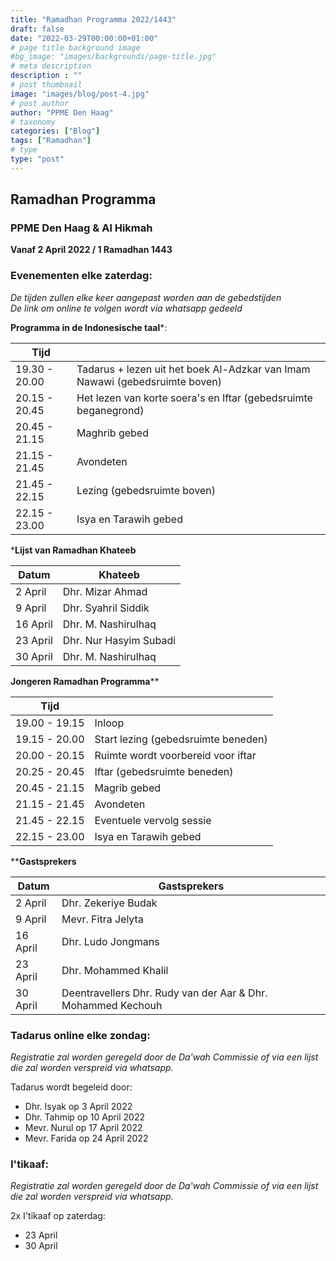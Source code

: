 ```yaml
---
title: "Ramadhan Programma 2022/1443"
draft: false
date: "2022-03-29T00:00:00+01:00"
# page title background image
#bg_image: "images/backgrounds/page-title.jpg"
# meta description
description : ""
# post thumbnail
image: "images/blog/post-4.jpg"
# post author
author: "PPME Den Haag"
# taxonomy
categories: ["Blog"]
tags: ["Ramadhan"]
# type
type: "post"
---
```


## Ramadhan Programma 
### PPME Den Haag & Al Hikmah
**Vanaf 2 April 2022 / 1 Ramadhan 1443**




### Evenementen elke zaterdag:
*De tijden zullen elke keer aangepast worden aan de gebedstijden* </br>
*De link om online te volgen wordt via whatsapp gedeeld*

**Programma in de Indonesische taal***:

| Tijd |  |
|-------|-------|
| 19.30 - 20.00 | Tadarus + lezen uit het boek Al-Adzkar van Imam Nawawi (gebedsruimte boven) |
| 20.15 - 20.45 | Het lezen van korte soera's en Iftar (gebedsruimte beganegrond) |
| 20.45 - 21.15 | Maghrib gebed |
| 21.15 - 21.45 | Avondeten |
| 21.45 - 22.15 | Lezing (gebedsruimte boven) |
| 22.15 - 23.00 | Isya en Tarawih gebed |

***Lijst van Ramadhan Khateeb**

| Datum  | Khateeb |
|------|---------|
| 2 April | Dhr. Mizar Ahmad |
| 9 April | Dhr. Syahril Siddik |
| 16 April| Dhr. M. Nashirulhaq |
| 23 April| Dhr. Nur Hasyim Subadi |
| 30 April| Dhr. M. Nashirulhaq |

**Jongeren Ramadhan Programma****

| Tijd |  |
|------|--|
| 19.00 - 19.15 | Inloop |
| 19.15 - 20.00 | Start lezing (gebedsruimte beneden) |
| 20.00 - 20.15 | Ruimte wordt voorbereid voor iftar |
| 20.25 - 20.45 | Iftar (gebedsruimte beneden) |
| 20.45 - 21.15 | Magrib gebed|
| 21.15 - 21.45 | Avondeten |
| 21.45 - 22.15 | Eventuele vervolg sessie |
| 22.15 - 23.00 | Isya en Tarawih gebed|

****Gastsprekers**

| Datum |      Gastsprekers    |
|-------|------|
| 2 April | Dhr. Zekeriye Budak |
| 9 April | Mevr. Fitra Jelyta |
| 16 April | Dhr. Ludo Jongmans |
| 23 April | Dhr. Mohammed Khalil |
| 30 April | Deentravellers Dhr. Rudy van der Aar & Dhr. Mohammed Kechouh |

### Tadarus online elke zondag:

*Registratie zal worden geregeld door de Da'wah Commissie of via een lijst die zal worden verspreid via whatsapp.*

Tadarus wordt begeleid door:
* Dhr. Isyak op 3 April 2022 
* Dhr. Tahmip op 10 April 2022 
* Mevr. Nurul op 17 April 2022 
* Mevr. Farida op 24 April 2022 


### I'tikaaf:

*Registratie zal worden geregeld door de Da'wah Commissie of via een lijst die zal worden verspreid via whatsapp.*

2x I'tikaaf op zaterdag:
* 23 April 
* 30 April 


